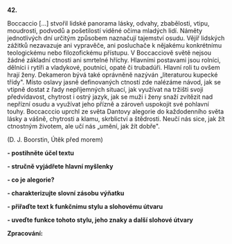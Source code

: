 **42.**

Boccaccio […] stvořil lidské panorama lásky, odvahy, zbabělosti, vtipu, moudrosti, podvodů a pošetilostí viděné očima mladých lidí. Náměty jednotlivých dní určitým způsobem naznačují tajemství osudu. Vějíř lidských zážitků nezavazuje ani vypravěče, ani posluchače k nějakému konkrétnímu teologickému nebo filozofickému přístupu. V Boccacciově světě nejsou žádné základní ctnosti ani smrtelné hříchy. Hlavními postavami jsou rolníci, dělníci i rytíři a vladykové, poutníci, opaté či trubadúři. Hlavní roli tu ovšem hrají ženy. Dekameron bývá také oprávněně nazýván „literaturou kupecké třídy&quot;. Místo oslavy jasně definovaných ctností zde nalézáme návod, jak se vtipně dostat z řady nepříjemných situací, jak využívat na tržišti svoji předvídavost, chytrost i ostrý jazyk, jak se muži i ženy snaží zvítězit nad nepřízní osudu a využívat jeho přízně a zároveň uspokojit své pohlavní touhy. Boccacccio uprchl ze světa Dantovy alegorie do každodenního světa lásky a vášně, chytrosti a klamu, skrblictví a štědrosti. Neučí nás sice, jak žít ctnostným životem, ale učí nás „umění, jak žít dobře&quot;.

(D. J. Boorstin, Útěk před morem)

**- postihněte účel textu**

**- stručně vyjádřete hlavní myšlenky**

**- co je alegorie?**

**- charakterizujte slovní zásobu výňatku**

**- přiřaďte text k funkčnímu stylu a slohovému útvaru**

**- uveďte funkce tohoto stylu, jeho znaky a další slohové útvary**

**Zpracování:**

